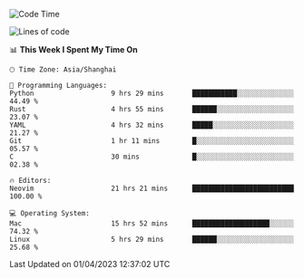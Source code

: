 <!--START_SECTION:waka-->
![Code Time](http://img.shields.io/badge/Code%20Time-1%2C271%20hrs%2044%20mins-blue)

![Lines of code](https://img.shields.io/badge/From%20Hello%20World%20I%27ve%20Written-107.1%20thousand%20lines%20of%20code-blue)

📊 **This Week I Spent My Time On** 

```text
🕑︎ Time Zone: Asia/Shanghai

💬 Programming Languages: 
Python                   9 hrs 29 mins       ███████████░░░░░░░░░░░░░░   44.49 % 
Rust                     4 hrs 55 mins       ██████░░░░░░░░░░░░░░░░░░░   23.07 % 
YAML                     4 hrs 32 mins       █████░░░░░░░░░░░░░░░░░░░░   21.27 % 
Git                      1 hr 11 mins        █░░░░░░░░░░░░░░░░░░░░░░░░   05.57 % 
C                        30 mins             █░░░░░░░░░░░░░░░░░░░░░░░░   02.38 % 

🔥 Editors: 
Neovim                   21 hrs 21 mins      █████████████████████████   100.00 % 

💻 Operating System: 
Mac                      15 hrs 52 mins      ███████████████████░░░░░░   74.32 % 
Linux                    5 hrs 29 mins       ██████░░░░░░░░░░░░░░░░░░░   25.68 % 
```


 Last Updated on 01/04/2023 12:37:02 UTC
<!--END_SECTION:waka-->
